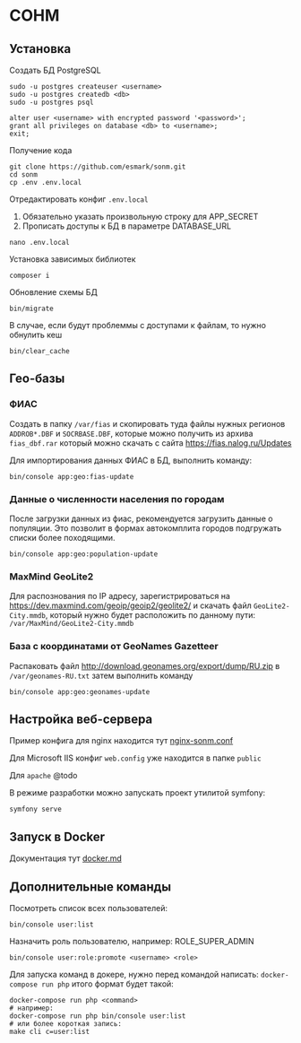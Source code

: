 # СОНМ

## Установка


Создать БД PostgreSQL

```
sudo -u postgres createuser <username>
sudo -u postgres createdb <db>
sudo -u postgres psql

alter user <username> with encrypted password '<password>';
grant all privileges on database <db> to <username>;
exit;
```

Получение кода
```
git clone https://github.com/esmark/sonm.git
cd sonm
cp .env .env.local
```

Отредактировать конфиг `.env.local`
1. Обязательно указать произвольную строку для APP_SECRET
2. Прописать доступы к БД в параметре DATABASE_URL 
```
nano .env.local
```

Установка зависимых библиотек
```
composer i
```

Обновление схемы БД
```
bin/migrate
```

В случае, если будут проблеммы с доступами к файлам, то нужно обнулить кеш
```    
bin/clear_cache
```

## Гео-базы

### ФИАС

Создать в папку `/var/fias` и скопировать туда файлы нужных регионов `ADDROB*.DBF` и `SOCRBASE.DBF`, которые можно получить из архива `fias_dbf.rar` который можно скачать с сайта https://fias.nalog.ru/Updates 

Для импортирования данных ФИАС в БД, выполнить команду:

```
bin/console app:geo:fias-update
```

### Данные о численности населения по городам

После загрузки данных из фиас, рекомендуется загрузить данные о популяции.
Это позволит в формах автокомплита городов подгружать списки более походящими.

```
bin/console app:geo:population-update
```

### MaxMind GeoLite2

Для распознования по IP адресу, зарегистрироваться на https://dev.maxmind.com/geoip/geoip2/geolite2/ 
и скачать файл `GeoLite2-City.mmdb`, который нужно будет расположить по данному пути: `/var/MaxMind/GeoLite2-City.mmdb`  

### База с координатами от GeoNames Gazetteer

Распаковать файл http://download.geonames.org/export/dump/RU.zip в `/var/geonames-RU.txt` затем выполнить команду

```
bin/console app:geo:geonames-update
```

Настройка веб-сервера
---------------------

Пример конфига для nginx находится тут [nginx-sonm.conf](doc/nginx-sonm.conf)

Для Microsoft IIS конфиг `web.config` уже находится в папке `public` 

Для `apache` @todo

В режиме разработки можно запускать проект утилитой symfony:

```
symfony serve
``` 
 
Запуск в Docker
---------------

Документация тут [docker.md](doc/docker.md) 

Дополнительные команды
----------------------

Посмотреть список всех пользователей:
```
bin/console user:list
```

Назначить роль пользователю, например: ROLE_SUPER_ADMIN
```
bin/console user:role:promote <username> <role>
```

Для запуска команд в докере, нужно перед командой написать: `docker-compose run php` итого формат будет такой: 

```
docker-compose run php <command>
# например:
docker-compose run php bin/console user:list
# или более короткая запись:
make cli c=user:list
```
